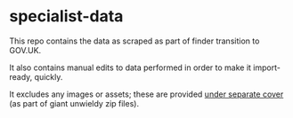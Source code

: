 specialist-data
===============

This repo contains the data as scraped as part of finder transition to GOV.UK.

It also contains manual edits to data performed in order to make it import-ready, quickly.

It excludes any images or assets; these are provided [under separate cover](/data/maib/downloads) (as part of giant unwieldy zip files).

